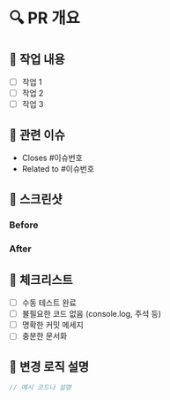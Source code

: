 # 🔍 PR 개요

<!--아래 기입내용을 작성해주시고 해당 라인을 삭제해주세요>
<!-- PR에 대한 간단한 설명을 작성해주세요 -->

## 📝 작업 내용

<!-- 구현한 기능에 대해 자세히 작성해주세요 -->

- [ ] 작업 1
- [ ] 작업 2
- [ ] 작업 3

## 🔗 관련 이슈

<!-- 관련된 이슈를 연결해주세요 -->

- Closes #이슈번호
- Related to #이슈번호

## 📸 스크린샷

<!-- UI 변경사항이 있다면 스크린샷을 첨부해주세요 -->

### Before

<!-- 변경 전 스크린샷 -->

### After

<!-- 변경 후 스크린샷 -->

## 🧪 체크리스트

<!-- 테스트 항목을 체크해주세요 -->

- [ ] 수동 테스트 완료
- [ ] 불필요한 코드 없음 (console.log, 주석 등)
- [ ] 명확한 커밋 메세지
- [ ] 충분한 문서화

## 🔄 변경 로직 설명

<!-- 주요 로직 변경사항을 설명해주세요 -->

```js
// 예시 코드나 설명
```
